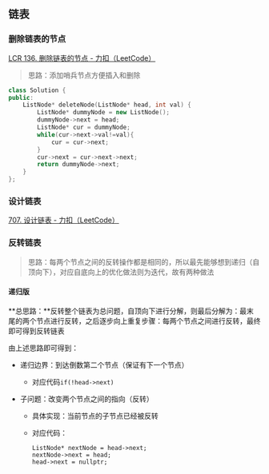 ## 链表

### 删除链表的节点

[LCR 136. 删除链表的节点 - 力扣（LeetCode）](https://leetcode.cn/problems/shan-chu-lian-biao-de-jie-dian-lcof/description/)

> 思路：添加哨兵节点方便插入和删除



```c++
class Solution {
public:
    ListNode* deleteNode(ListNode* head, int val) {
        ListNode* dummyNode = new ListNode();
        dummyNode->next = head;
        ListNode* cur = dummyNode;
        while(cur->next->val!=val){
            cur = cur->next;
        }
        cur->next = cur->next->next;
        return dummyNode->next;
    }
};
```



### 设计链表

[707. 设计链表 - 力扣（LeetCode）](https://leetcode.cn/problems/design-linked-list/description/)



### 反转链表

> 思路：每两个节点之间的反转操作都是相同的，所以最先能够想到递归（自顶向下），对应自底向上的优化做法则为迭代，故有两种做法

#### 递归版

**总思路：**反转整个链表为总问题，自顶向下进行分解，则最后分解为：最末尾的两个节点进行反转，之后逐步向上重复步骤：每两个节点之间进行反转，最终即可得到反转链表

由上述思路即可得到：

- 递归边界：到达倒数第二个节点（保证有下一个节点）

  - 对应代码`if(!head->next)`

- 子问题：改变两个节点之间的指向（反转）

  - 具体实现：当前节点的子节点已经被反转

  - 对应代码：

    ```
    ListNode* nextNode = head->next;
    nextNode->next = head;
    head->next = nullptr;
    ```



```

```

